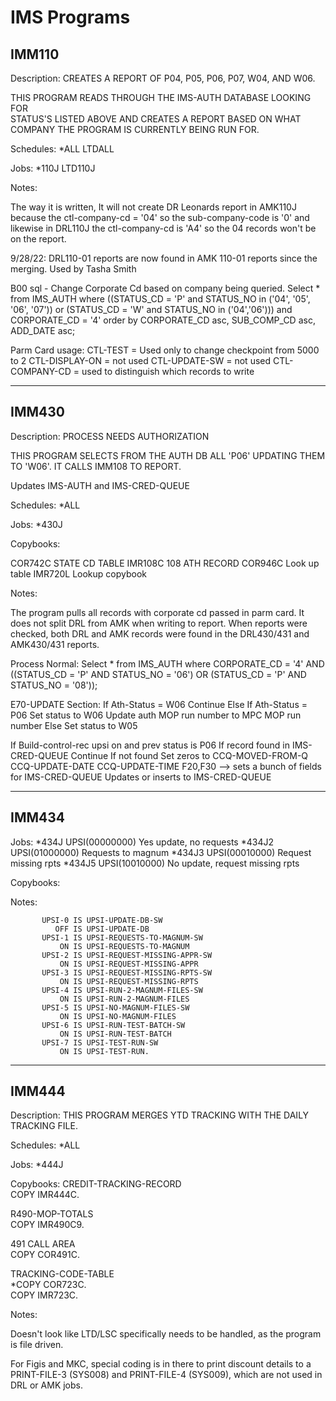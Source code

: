 # IMS Programs

## **IMM110**

Description: 
CREATES A REPORT OF P04, P05, P06, P07, W04,
AND W06.                               

THIS PROGRAM READS THROUGH THE IMS-AUTH DATABASE LOOKING FOR  
STATUS'S LISTED ABOVE AND CREATES A REPORT BASED ON WHAT      
COMPANY THE PROGRAM IS CURRENTLY BEING RUN FOR.               


Schedules: 
*ALL
	LTDALL 


Jobs: 
*110J
	LTD110J

Notes:

The way it is written, It will not create DR Leonards report in AMK110J because the ctl-company-cd = '04' so the sub-company-code is '0' and likewise in DRL110J the ctl-company-cd is 'A4' so the 04 records won't be on the report.

9/28/22: DRL110-01 reports are now found in AMK 110-01 reports since the merging. Used by Tasha Smith


B00 sql - Change Corporate Cd based on company being queried.
Select * from IMS_AUTH
where ((STATUS_CD = 'P' and STATUS_NO in ('04', '05', '06', '07')) or 
(STATUS_CD = 'W' and STATUS_NO in ('04','06'))) and CORPORATE_CD = '4'
order by CORPORATE_CD asc, SUB_COMP_CD asc, ADD_DATE asc;

Parm Card usage: 
CTL-TEST = Used only to change checkpoint from 5000 to 2
CTL-DISPLAY-ON = not used
CTL-UPDATE-SW = not used
CTL-COMPANY-CD = used to distinguish which records to write

---

## **IMM430**

Description: 
PROCESS NEEDS AUTHORIZATION

THIS PROGRAM SELECTS FROM THE AUTH DB ALL 'P06' UPDATING 
THEM TO 'W06'. IT CALLS IMM108 TO REPORT.                

Updates IMS-AUTH and IMS-CRED-QUEUE

Schedules: 
*ALL

Jobs: 
*430J

Copybooks: 

COR742C	STATE CD TABLE
IMR108C	108 ATH RECORD
COR946C	Look up table
IMR720L	Lookup copybook

Notes:

The program pulls all records with corporate cd passed in parm card. It does not split DRL from AMK when writing to report. When reports were checked, both DRL and AMK records were found in the DRL430/431 and AMK430/431 reports. 


Process Normal:
Select * from IMS_AUTH
where CORPORATE_CD = '4' AND 
((STATUS_CD = 'P' AND STATUS_NO = '06') OR
(STATUS_CD = 'P' AND STATUS_NO = '08'));


E70-UPDATE Section:
If Ath-Status = W06
	Continue
Else If Ath-Status = P06
	Set status to W06
	Update auth MOP run number to MPC MOP run number
Else 
	Set status to W05
	
If Build-control-rec upsi on and prev status is P06
	If record found in IMS-CRED-QUEUE
		Continue
	If not found
		Set zeros to 
			CCQ-MOVED-FROM-Q
			CCQ-UPDATE-DATE 
			CCQ-UPDATE-TIME 
	F20,F30 --> sets a bunch of fields for IMS-CRED-QUEUE 
	Updates or inserts to IMS-CRED-QUEUE


---

## **IMM434**

Jobs: 
*434J	UPSI(00000000)	Yes update, no requests
*434J2	UPSI(01000000)	Requests to magnum
*434J3 	UPSI(00010000)	Request missing rpts
*434J5	UPSI(10010000)	No update, request missing rpts


Copybooks: 


Notes:


           UPSI-0 IS UPSI-UPDATE-DB-SW                                          
              OFF IS UPSI-UPDATE-DB                                             
           UPSI-1 IS UPSI-REQUESTS-TO-MAGNUM-SW                                 
               ON IS UPSI-REQUESTS-TO-MAGNUM                                    
           UPSI-2 IS UPSI-REQUEST-MISSING-APPR-SW                               
               ON IS UPSI-REQUEST-MISSING-APPR                                  
           UPSI-3 IS UPSI-REQUEST-MISSING-RPTS-SW                               
               ON IS UPSI-REQUEST-MISSING-RPTS                                  
           UPSI-4 IS UPSI-RUN-2-MAGNUM-FILES-SW                                 
               ON IS UPSI-RUN-2-MAGNUM-FILES                                    
           UPSI-5 IS UPSI-NO-MAGNUM-FILES-SW                                    
               ON IS UPSI-NO-MAGNUM-FILES                                       
           UPSI-6 IS UPSI-RUN-TEST-BATCH-SW                                     
               ON IS UPSI-RUN-TEST-BATCH                                        
           UPSI-7 IS UPSI-TEST-RUN-SW                                           
               ON IS UPSI-TEST-RUN.  

---

## **IMM444**

Description: 
THIS PROGRAM MERGES YTD TRACKING WITH THE 
DAILY TRACKING FILE.                      


Schedules: 
*ALL

Jobs: 
*444J

Copybooks: 
 CREDIT-TRACKING-RECORD      
COPY IMR444C.                
                             
 R490-MOP-TOTALS             
COPY IMR490C9.               
                             
 491 CALL AREA               
COPY COR491C.                
                             
 TRACKING-CODE-TABLE         
*COPY COR723C.                
COPY IMR723C.                
                             

Notes:


Doesn't look like LTD/LSC specifically needs to be handled, as the program is file driven. 

For Figis and MKC, special coding is in there to print discount details to a PRINT-FILE-3 (SYS008) and PRINT-FILE-4 (SYS009), which are not used in DRL or AMK jobs. 
